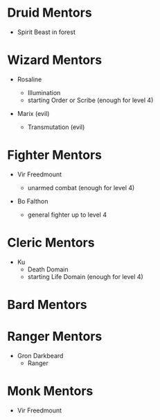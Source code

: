 
# Druid Mentors

- Spirit Beast in forest

# Wizard Mentors

- Rosaline
  - Illumination
  - starting Order or Scribe (enough for level 4)
  
- Marix (evil)
  - Transmutation (evil)

# Fighter Mentors

- Vir Freedmount
  - unarmed combat (enough for level 4)

- Bo Falthon
  - general fighter up to level 4

# Cleric Mentors

- Ku
  - Death Domain
  - starting Life Domain (enough for level 4)

# Bard Mentors

# Ranger Mentors

- Gron Darkbeard
  - Ranger
  
# Monk Mentors

- Vir Freedmount

<!--  LocalWords:  Rosaline Marix Vir Freedmount Bo Falthon Ku
 -->
<!--  LocalWords:  Darkbeard
 -->
